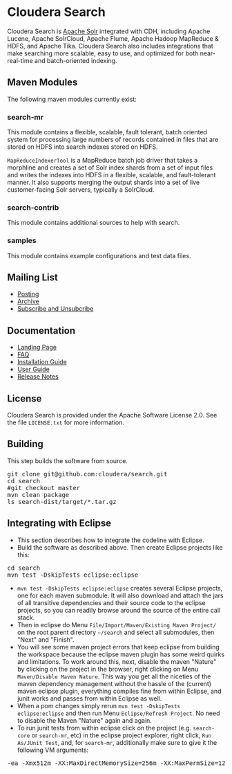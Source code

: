 # Cloudera Search

Cloudera Search is [Apache Solr](http://lucene.apache.org/solr/) integrated with CDH,
including Apache Lucene, Apache SolrCloud, Apache Flume, Apache Hadoop MapReduce & HDFS,
and Apache Tika. Cloudera Search also includes integrations that make searching
more scalable, easy to use, and optimized for both near-real-time and batch-oriented indexing.

## Maven Modules

The following maven modules currently exist:

### search-mr

This module contains a flexible, scalable, fault tolerant, batch oriented system for processing large numbers of records
contained in files that are stored on HDFS into search indexes stored on HDFS.

`MapReduceIndexerTool` is a MapReduce batch job driver that takes a morphline and creates a set of Solr
index shards from a set of input files and writes the indexes into HDFS in a flexible, scalable,
and fault-tolerant manner. It also supports merging the output shards into a set of live
customer-facing Solr servers, typically a SolrCloud.

### search-contrib

This module contains additional sources to help with search.

### samples

This module contains example configurations and test data files.


## Mailing List

* [Posting](mailto:search-user@cloudera.org)
* [Archive](http://groups.google.com/a/cloudera.org/group/search-user)
* [Subscribe and Unsubcribe](http://groups.google.com/a/cloudera.org/group/search-user/subscribe)

## Documentation

* [Landing Page](http://tiny.cloudera.com/search-v1-docs-landing)
* [FAQ](http://tiny.cloudera.com/search-v1-faq)
* [Installation Guide](http://tiny.cloudera.com/search-v1-install-guide)
* [User Guide](http://tiny.cloudera.com/search-v1-user-guide)
* [Release Notes](http://tiny.cloudera.com/search-v1-release-notes)

## License

Cloudera Search is provided under the Apache Software License 2.0. See the file
`LICENSE.txt` for more information.

## Building

This step builds the software from source.

<pre>
git clone git@github.com:cloudera/search.git
cd search
#git checkout master
mvn clean package
ls search-dist/target/*.tar.gz
</pre>

## Integrating with Eclipse

* This section describes how to integrate the codeline with Eclipse.
* Build the software as described above. Then create Eclipse projects like this:
<pre>
cd search
mvn test -DskipTests eclipse:eclipse
</pre>
* `mvn test -DskipTests eclipse:eclipse` creates several Eclipse projects, one for each maven submodule.
It will also download and attach the jars of all transitive dependencies and their source code to the eclipse
projects, so you can readily browse around the source of the entire call stack.
* Then in eclipse do Menu `File/Import/Maven/Existing Maven Project/` on the root parent
directory `~/search` and select all submodules, then "Next" and "Finish".
* You will see some maven project errors that keep eclipse from building the workspace because
the eclipse maven plugin has some weird quirks and limitations. To work around this, next, disable
the maven "Nature" by clicking on the project in the browser, right clicking on Menu
`Maven/Disable Maven Nature`. This way you get all the niceties of the maven dependency management
without the hassle of the (current) maven eclipse plugin, everything compiles fine from within
Eclipse, and junit works and passes from within Eclipse as well.
* When a pom changes simply rerun `mvn test -DskipTests eclipse:eclipse` and
then run Menu `Eclipse/Refresh Project`. No need to disable the Maven "Nature" again and again.
* To run junit tests from within eclipse click on the project (e.g. `search-core` or `search-mr`, etc)
in the eclipse project explorer, right click, `Run As/JUnit Test`, and, for `search-mr`, additionally
make sure to give it the following VM arguments:
<pre>
-ea -Xmx512m -XX:MaxDirectMemorySize=256m -XX:MaxPermSize=128M
</pre>
